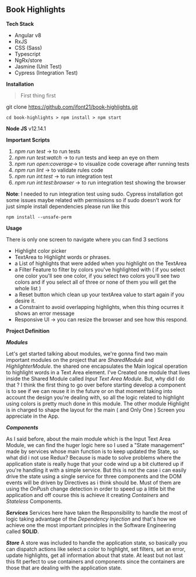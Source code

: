 ## Book Highlights

**Tech Stack**

 -  Angular v8
 -  RxJS
 -  CSS (Sass)
 -  Typescript
 -  NgRx/store 
 -  Jasmine (Unit Test)
 -  Cypress (Integration Test)
 
**Installation**
  

> First thing first

git clone https://github.com/ifont21/book-highlights.git

    cd book-highlights > npm install > npm start
**Node JS** v12.14.1

**Important Scripts**

 1. *npm run test* -> to run tests
 2. *npm run test:watch* -> to run tests and keep an eye on them
 3. *npm run open:coverage*-> to visualize code coverage after running tests
 4. *npm run lint* -> to validate rules code
 5. *npm run int:test* -> to run integration test
 5. *npm run int:test:browser* -> to run integration test showing the browser

 **Note**: I needed to run integration test using sudo. Cypress installation got some issues maybe related with permissions so if sudo doesn't work for just simple install dependencies please run like this

 `npm install --unsafe-perm`

**Usage**


There is only one screen to navigate where you can find 3 sections

 - Highlight color picker
 - TextArea to Highlight words or phrases.
 - a List of highlights that were added when you highlight on the TextArea
 - a Filter Feature to filter by colors you've highlighted with ( if you select one color you'll see one color, if you select two colors you'll see two colors and if you select all of three or none of them you will get the whole list )
 - a Reset button which clean up your textArea value to start again if you desire it.
 - a Constraint to avoid overlapping highlights, when this thing ocurres it shows an error message
 - Responsive UI -> you can resize the browser and see how this respond.
 
**Project Definition**

 ***Modules***

 Let's get started talking about modules, we're gonna find two main important modules on the project that are *SharedModule* and *HighlighterModule*. the shared one encapsulates the Main logical operation to highlight words in a Text Area element. I've Created one module that lives inside the Shared Module called *Input Text Area Module*. 
 But, why did I do that ? I think the first thing to go over before starting develop a component is to see if we can reuse it in the future or on that moment taking into account the design you're dealing with, so all the logic related to highlight using colors is pretty much done in this module.
 The other module Highlight is in charged to shape the layout for the main ( and Only One ) Screen you appreciate in the App.

***Components***

As I said before, about the main module which is the Input Text Area Module, we can find the huger logic here so I used a "State management" made by services whose main function is to keep updated the State, so what did i not use Redux? 
Because is made to solve problems where the application state is really huge that your code wind up a bit cluttered up if you're handling it with a simple service. But this is not the case i can easily drive the state using a single service for three components and the DOM events will be driven by Directives as i think should be. Must of them are using the *OnPush* change detection in order to speed up a little bit the application and off course this is achieve it creating *Containers* and *Stateless* Components.

***Services***
Services here have taken the Responsibility to handle the most of logic taking advantage of the *Dependency Injection* and that's how we achieve one the most important principles in the Software Engineering called **SOLID**.

***Store***
A store was included to handle the application state, so basically you can dispatch actions like select a color to highlight, set filters, set an error, update highlights, get all information about that state. At least but not last this fit perfect to use containers and components since the containers are those that are dealing with the application state.

 
